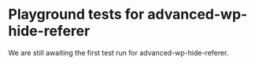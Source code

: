 # Playground tests for advanced-wp-hide-referer
We are still awaiting the first test run for advanced-wp-hide-referer.

